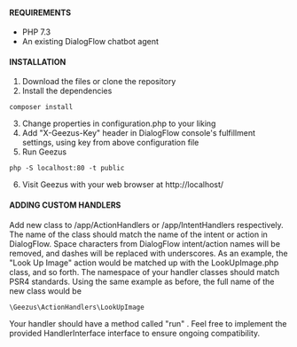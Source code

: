#### REQUIREMENTS

- PHP 7.3
- An existing DialogFlow chatbot agent

#### INSTALLATION

1. Download the files or clone the repository
2. Install the dependencies

`composer install`

3. Change properties in configuration.php to your liking
4. Add "X-Geezus-Key" header in DialogFlow console's fulfillment settings, using key from above configuration file 
5. Run Geezus

`php -S localhost:80 -t public`

6. Visit Geezus with your web browser at http://localhost/

#### ADDING CUSTOM HANDLERS

Add new class to /app/ActionHandlers or /app/IntentHandlers respectively. The 
name of the class should match the name of the intent or action in DialogFlow. 
Space characters from DialogFlow intent/action names will be removed, and dashes will be replaced
with underscores. As an example, the "Look Up Image" action would be matched up with the LookUpImage.php class, 
and so forth. The namespace of your handler classes should match PSR4 standards. Using the 
same example as before, the full name of the new class would be

`\Geezus\ActionHandlers\LookUpImage`

Your handler should have a method called "run" . Feel free to implement the provided HandlerInterface 
 interface to ensure ongoing compatibility.
